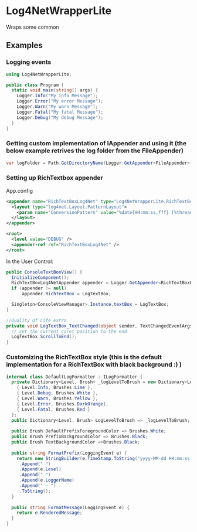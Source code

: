 # Log4NetWrapperLite

Wraps some common

## Examples

### Logging events
```cs
using Log4NetWrapperLite;

public class Program {
  static void main(string[] args) {
    Logger.Info("My info Message");
    Logger.Error("My error Message");
    Logger.Warn("My warn Message");
    Logger.Fatal("My fatal Message");
    Logger.Debug("My debug Message");
  }
}
```

### Getting custom implementation of IAppender and using it (the below example retrives the log folder from the FileAppender)
```cs
var logFolder = Path.GetDirectoryName(Logger.GetAppender<FileAppender>()?.File ?? string.Empty);
```

### Setting up RichTextbox appender

App.config
```xml
<appender name="RichTextBoxLog4Net" type="Log4NetWrapperLite.RichTextBoxLog4NetAppender">
  <layout type="log4net.Layout.PatternLayout">
    <param name="ConversionPattern" value="%date{HH:mm:ss,fff} [%thread] %level - %message%newline" />
  </layout>
</appender>

<root>
  <level value="DEBUG" />
  <appender-ref ref="RichTextBoxLog4Net" />
</root>
```

In the User Control:
```cs
public ConsoleTextBoxView() {
  InitializeComponent();
  RichTextBoxLog4NetAppender appender = Logger.GetAppender<RichTextBoxLog4NetAppender>();
  if (appender != null)
      appender.RichTextBox = LogTextBox;

  Singleton<ConsoleViewManager>.Instance.textBox = LogTextBox;
}

//Quality Of Life extra
private void LogTextBox_TextChanged(object sender, TextChangedEventArgs e) {
  // set the current caret position to the end
  LogTextBox.ScrollToEnd();
}
```

### Customizing the RichTextBox style (this is the default implementation for a RichTextBox with black background :) ) 
```cs
internal class DefaultLogFormatter : ILogFormatter {
  private Dictionary<Level, Brush> _logLevelToBrush = new Dictionary<Level, Brush>() {
    { Level.Info, Brushes.Lime },
    { Level.Debug, Brushes.White },
    { Level.Warn, Brushes.Yellow },
    { Level.Error, Brushes.DarkOrange},
    { Level.Fatal, Brushes.Red }
  };
  public Dictionary<Level, Brush> LogLevelToBrush => _logLevelToBrush;
  
  public Brush DefaultPrefixForegroundColor => Brushes.White;       
  public Brush PrefixBackgroundColor => Brushes.Black;
  public Brush TextBackgroundColor =>Brushes.Black;
  
  public string FormatPrefix(LoggingEvent e) {
    return new StringBuilder(e.TimeStamp.ToString("yyyy-MM-dd HH:mm:ss,fff"))
     .Append(" ")
     .Append(e.Level)
     .Append(" ")
     .Append(e.LoggerName)
     .Append(" - ")
     .ToString();
  }
  
  public string FormatMessage(LoggingEvent e) {
    return e.RenderedMessage;
  }
}
```
